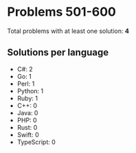 # Problems 501-600

Total problems with at least one solution: **4**

## Solutions per language

- C#: 2
- Go: 1
- Perl: 1
- Python: 1
- Ruby: 1
- C++: 0
- Java: 0
- PHP: 0
- Rust: 0
- Swift: 0
- TypeScript: 0
